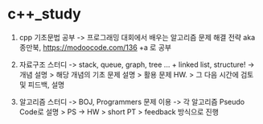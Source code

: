 # c++_study
1. cpp 기초문법 공부 
-> 프로그래밍 대회에서 배우는 알고리즘 문제 해결 전략 aka 종만북, https://modoocode.com/136 +a 로 공부

2. 자료구조 스터디 
-> stack, queue, graph, tree ... + linked list, structure!
-> 개념 설명 > 해당 개념의 기초 문제 설명 > 활용 문제 HW. > 그 다음 시간에 검토 및 피드백, 설명

3. 알고리즘 스터디 
-> BOJ, Programmers 문제 이용
-> 각 알고리즘 Pseudo Code로 설명 > PS
-> HW > short PT > feedback 방식으로 진행
